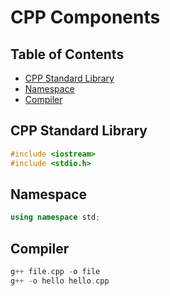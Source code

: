 # CPP Components

## Table of Contents
- [CPP Standard Library](#CPP-Standard-Library)
- [Namespace](#Namespace)
- [Compiler](#Compiler)

## CPP Standard Library
```C++
#include <iostream>
#include <stdio.h>
```

## Namespace
```C++
using namespace std;
```

## Compiler
```C++
g++ file.cpp -o file
g++ -o hello hello.cpp
```


